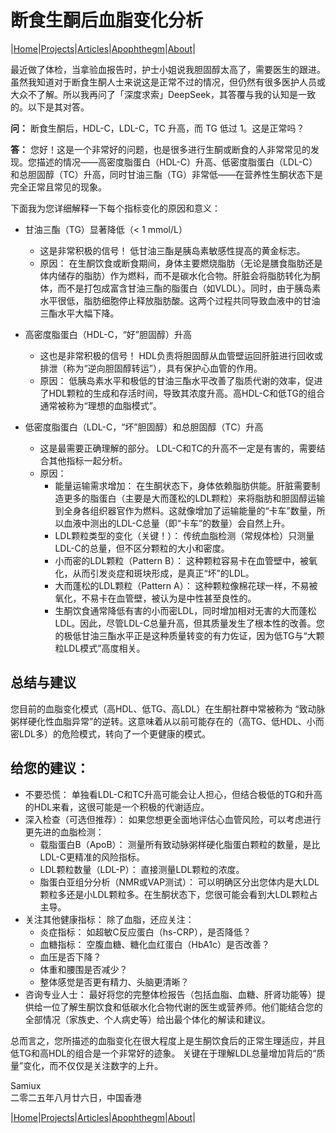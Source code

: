 # 断食生酮后血脂变化分析

|[Home](/README.md)|[Projects](/projects.md)|[Articles](/articles.md)|[Apophthegm](/apophthegm.md)|[About](/about.md)|

最近做了体检，当拿验血报告时，护士小姐说我胆固醇太高了，需要医生的跟进。虽然我知道对于断食生酮人士来说这是正常不过的情况，但仍然有很多医护人员或大众不了解。所以我再问了「深度求索」DeepSeek，其答覆与我的认知是一致的。以下是其对答。

**问：** 断食生酮后，HDL-C，LDL-C，TC 升高，而 TG 低过 1。这是正常吗？

**答：** 您好！这是一个非常好的问题，也是很多进行生酮或断食的人非常常见的发现。您描述的情况——高密度脂蛋白（HDL-C）升高、低密度脂蛋白（LDL-C）和总胆固醇（TC）升高，同时甘油三酯（TG）非常低——在营养性生酮状态下是完全正常且常见的现象。

下面我为您详细解释一下每个指标变化的原因和意义：

- 甘油三酯（TG）显著降低（< 1 mmol/L）

  - 这是非常积极的信号！ 低甘油三酯是胰岛素敏感性提高的黄金标志。    
  - 原因： 在生酮饮食或断食期间，身体主要燃烧脂肪（无论是膳食脂肪还是体内储存的脂肪）作为燃料，而不是碳水化合物。肝脏会将脂肪转化为酮体，而不是打包成富含甘油三酯的脂蛋白（如VLDL）。同时，由于胰岛素水平很低，脂肪细胞停止释放脂肪酸。这两个过程共同导致血液中的甘油三酯水平大幅下降。    

- 高密度脂蛋白（HDL-C，“好”胆固醇）升高

  - 这也是非常积极的信号！ HDL负责将胆固醇从血管壁运回肝脏进行回收或排泄（称为“逆向胆固醇转运”），具有保护心血管的作用。    
  - 原因： 低胰岛素水平和极低的甘油三酯水平改善了脂质代谢的效率，促进了HDL颗粒的生成和存活时间，导致其浓度升高。高HDL-C和低TG的组合通常被称为“理想的血脂模式”。    

- 低密度脂蛋白（LDL-C，“坏”胆固醇）和总胆固醇（TC）升高

  - 这是最需要正确理解的部分。 LDL-C和TC的升高不一定是有害的，需要结合其他指标一起分析。    
  - 原因：  
    - 能量运输需求增加： 在生酮状态下，身体依赖脂肪供能。肝脏需要制造更多的脂蛋白（主要是大而蓬松的LDL颗粒）来将脂肪和胆固醇运输到全身各组织器官作为燃料。这就像增加了运输能量的“卡车”数量，所以血液中测出的LDL-C总量（即“卡车”的数量）会自然上升。    
    - LDL颗粒类型的变化（关键！）： 传统血脂检测（常规体检）只测量LDL-C的总量，但不区分颗粒的大小和密度。  
     - 小而密的LDL颗粒（Pattern B）： 这种颗粒容易卡在血管壁中，被氧化，从而引发炎症和斑块形成，是真正“坏”的LDL。    
      - 大而蓬松的LDL颗粒（Pattern A）： 这种颗粒像棉花球一样，不易被氧化，不易卡在血管壁，被认为是中性甚至良性的。  
    - 生酮饮食通常降低有害的小而密LDL，同时增加相对无害的大而蓬松LDL。因此，尽管LDL-C总量升高，但其质量发生了根本性的改善。您的极低甘油三酯水平正是这种质量转变的有力佐证，因为低TG与“大颗粒LDL模式”高度相关。  

## 总结与建议

您目前的血脂变化模式（高HDL、低TG、高LDL）在生酮社群中常被称为 “致动脉粥样硬化性血脂异常”的逆转。这意味着从以前可能存在的（高TG、低HDL、小而密LDL多）的危险模式，转向了一个更健康的模式。

## 给您的建议：

- 不要恐慌： 单独看LDL-C和TC升高可能会让人担心，但结合极低的TG和升高的HDL来看，这很可能是一个积极的代谢适应。  
- 深入检查（可选但推荐）： 如果您想更全面地评估心血管风险，可以考虑进行更先进的血脂检测：  
   - 载脂蛋白B（ApoB）： 测量所有致动脉粥样硬化脂蛋白颗粒的数量，是比LDL-C更精准的风险指标。  
   - LDL颗粒数量（LDL-P）： 直接测量LDL颗粒的浓度。  
   - 脂蛋白亚组分分析（NMR或VAP测试）： 可以明确区分出您体内是大LDL颗粒多还是小LDL颗粒多。在生酮状态下，您很可能会看到大LDL颗粒占主导。  
- 关注其他健康指标： 除了血脂，还应关注：  
   - 炎症指标： 如超敏C反应蛋白（hs-CRP），是否降低？  
   - 血糖指标： 空腹血糖、糖化血红蛋白（HbA1c）是否改善？  
   - 血压是否下降？  
   - 体重和腰围是否减少？  
   - 整体感觉是否更有精力、头脑更清晰？    
- 咨询专业人士： 最好将您的完整体检报告（包括血脂、血糖、肝肾功能等）提供给一位了解生酮饮食和低碳水化合物代谢的医生或营养师。他们能结合您的全部情况（家族史、个人病史等）给出最个体化的解读和建议。   

总而言之，您所描述的血脂变化在很大程度上是生酮饮食后的正常生理适应，并且低TG和高HDL的组合是一个非常好的迹象。 关键在于理解LDL总量增加背后的“质量”变化，而不仅仅是关注数字的上升。   

Samiux      
二零二五年八月廿六日，中国香港     

|[Home](/README.md)|[Projects](/projects.md)|[Articles](/articles.md)|[Apophthegm](/apophthegm.md)|[About](/about.md)|